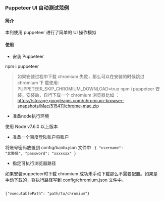 ### Puppeteer UI 自动测试范例

#### 简介
本列使用 puppeteer 进行了简单的 UI 操作模拟

#### 使用
 + 安装 Puppeteer

 npm i puppeteer 

>如果安装过程中下载 chromium 失败，那么可以在安装的时候跳过 chromium 下
>载使用: PUPPETEER_SKIP_CHROMIUM_DOWNLOAD=true npm i puppeteer  安装。安装后，自行下载一个 chromium 浏览器比如 ：https://storage.googleapis.com/chromium-browser-snapshots/Mac/515411/chrome-mac.zip


+ 准备node执行环境

使用 Node v7.6.0 以上版本

+ 准备一个百度登陆账户将账户

将账号密码放置到 config/baidu.json 文件中
<code>
{
    "username": "北野侯",
    "password": "xxxxxxx"
}
</code> 

+ 指定可执行浏览器路径

如果安装puppeteer时下载 chromium 成功未手动下载那么不需要配置。如果是手动下载的，将执行路径写到 config/chromium.json 文件中。 

<code>
{"executablePath": "path/to/chromium"}
</code>
